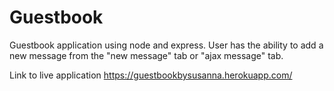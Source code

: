 # Guestbook
Guestbook application using node and express. User has the ability to add a new message from the "new message" tab or "ajax message" tab.

Link to live application https://guestbookbysusanna.herokuapp.com/
